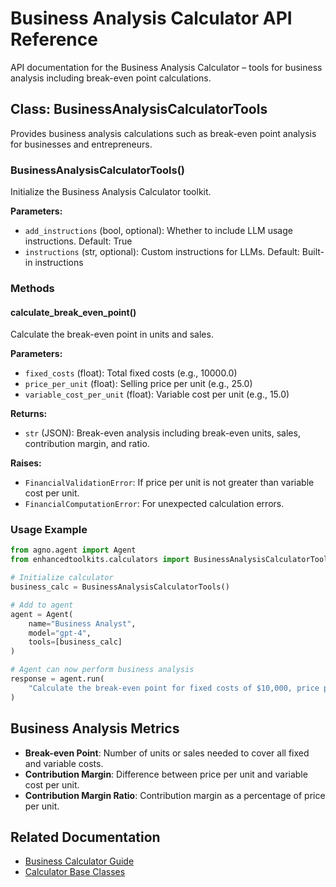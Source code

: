 # Business Analysis Calculator API Reference

API documentation for the Business Analysis Calculator – tools for business analysis including break-even point calculations.

## Class: BusinessAnalysisCalculatorTools

Provides business analysis calculations such as break-even point analysis for businesses and entrepreneurs.

### BusinessAnalysisCalculatorTools()

Initialize the Business Analysis Calculator toolkit.

**Parameters:**
- `add_instructions` (bool, optional): Whether to include LLM usage instructions. Default: True
- `instructions` (str, optional): Custom instructions for LLMs. Default: Built-in instructions

### Methods

#### calculate_break_even_point()

Calculate the break-even point in units and sales.

**Parameters:**
- `fixed_costs` (float): Total fixed costs (e.g., 10000.0)
- `price_per_unit` (float): Selling price per unit (e.g., 25.0)
- `variable_cost_per_unit` (float): Variable cost per unit (e.g., 15.0)

**Returns:**
- `str` (JSON): Break-even analysis including break-even units, sales, contribution margin, and ratio.

**Raises:**
- `FinancialValidationError`: If price per unit is not greater than variable cost per unit.
- `FinancialComputationError`: For unexpected calculation errors.

### Usage Example

```python
from agno.agent import Agent
from enhancedtoolkits.calculators import BusinessAnalysisCalculatorTools

# Initialize calculator
business_calc = BusinessAnalysisCalculatorTools()

# Add to agent
agent = Agent(
    name="Business Analyst",
    model="gpt-4",
    tools=[business_calc]
)

# Agent can now perform business analysis
response = agent.run(
    "Calculate the break-even point for fixed costs of $10,000, price per unit $25, variable cost per unit $15"
)
```

## Business Analysis Metrics

- **Break-even Point**: Number of units or sales needed to cover all fixed and variable costs.
- **Contribution Margin**: Difference between price per unit and variable cost per unit.
- **Contribution Margin Ratio**: Contribution margin as a percentage of price per unit.

## Related Documentation

- [Business Calculator Guide](../../calculators/business.md)
- [Calculator Base Classes](../base.md)
